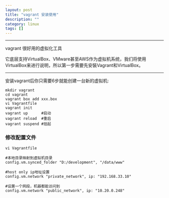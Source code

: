 ```yaml
---
layout: post
title: "vagrant 安装使用"
description: ""
category: linux
tags: []
---
```


---

vagrant  很好用的虚拟化工具

它底层支持VirtualBox、VMware甚至AWS作为虚拟机系统，我们将使用VirtualBox来进行说明，所以第一步需要先安裝Vagrant和VirtualBox。

---

安装vagrant后你只需要6步就能创建一台新的虚拟机:

```
mkdir vagrant
cd vagrant
vagrant box add xxx.box
vi Vagrantfile
vagrant init 
vagrant up      #启动
vagrant reload  #重启
vagrant suspend #挂起

```

### 修改配置文件

```
vi Vagrantfile

#本地目录映射到虚拟机目录
config.vm.synced_folder "D:/development", "/data/www"

#host only ip地址设置
config.vm.network "private_network", ip: "192.168.33.10"

#设置一个网段，机器都能访问到
config.vm.network "public_network", ip: "10.20.0.248"

```



